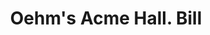 ---
doi: 10.7916/D8PV7XCM
date_other: '1890'
date_other_textual: 1890-1899
form: printed ephemera
genre:
- Invoices
name:
- Oehm's Acme Hall
object_in_context_url: https://biggert.cul.columbia.edu/items/view/ave_biggert_00558
subject_hierarchical_geographic:
- Baltimore, Maryland, United States
subject_name:
- Oehm's Acme Hall
title: Oehm's Acme Hall. Bill
sort_title: Oehm's Acme Hall. Bill
call_number: ave_biggert_00558
coordinates:
- 39.28333333333333,-76.61666666666666
pid: ave_biggert_00558
identifiers: ave_biggert_00558
thumbnail: https://derivativo-3.library.columbia.edu/iiif/2/ldpd:343589/full/!256,256/0/native.jpg
permalink: "/items/ave_biggert_00558/"
layout: iiif-image-page
---